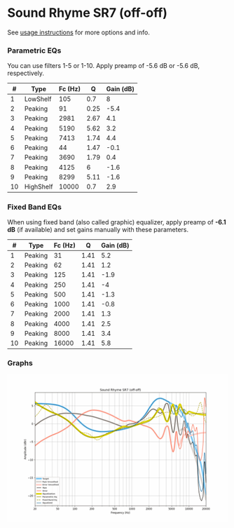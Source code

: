 # Sound Rhyme SR7 (off-off)
See [usage instructions](https://github.com/jaakkopasanen/AutoEq#usage) for more options and info.

### Parametric EQs
You can use filters 1-5 or 1-10. Apply preamp of -5.6 dB or -5.6 dB, respectively.

|   # | Type      |   Fc (Hz) |    Q |   Gain (dB) |
|-----|-----------|-----------|------|-------------|
|   1 | LowShelf  |       105 | 0.7  |         8   |
|   2 | Peaking   |        91 | 0.25 |        -5.4 |
|   3 | Peaking   |      2981 | 2.67 |         4.1 |
|   4 | Peaking   |      5190 | 5.62 |         3.2 |
|   5 | Peaking   |      7413 | 1.74 |         4.4 |
|   6 | Peaking   |        44 | 1.47 |        -0.1 |
|   7 | Peaking   |      3690 | 1.79 |         0.4 |
|   8 | Peaking   |      4125 | 6    |        -1.6 |
|   9 | Peaking   |      8299 | 5.11 |        -1.6 |
|  10 | HighShelf |     10000 | 0.7  |         2.9 |

### Fixed Band EQs
When using fixed band (also called graphic) equalizer, apply preamp of **-6.1 dB** (if available) and set gains manually with these parameters.

|   # | Type    |   Fc (Hz) |    Q |   Gain (dB) |
|-----|---------|-----------|------|-------------|
|   1 | Peaking |        31 | 1.41 |         5.2 |
|   2 | Peaking |        62 | 1.41 |         1.2 |
|   3 | Peaking |       125 | 1.41 |        -1.9 |
|   4 | Peaking |       250 | 1.41 |        -4   |
|   5 | Peaking |       500 | 1.41 |        -1.3 |
|   6 | Peaking |      1000 | 1.41 |        -0.8 |
|   7 | Peaking |      2000 | 1.41 |         1.3 |
|   8 | Peaking |      4000 | 1.41 |         2.5 |
|   9 | Peaking |      8000 | 1.41 |         3.4 |
|  10 | Peaking |     16000 | 1.41 |         5.8 |

### Graphs
![](./Sound%20Rhyme%20SR7%20(off-off).png)
